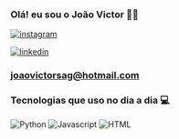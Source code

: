 ### Olá! eu sou o João Victor 💪🏻

[![instagram](https://img.shields.io/badge/Instagram-E4405F?style=for-the-badge&logo=instagram&logoColor=white)](https://instagram.com/joaovictoroaoj)

[![linkedin](https://img.shields.io/badge/LinkedIn-0077B5?style=for-the-badge&logo=LinkedIn&logoColor=white)](https://www.linkedin.com/in/jo%C3%A3o-victor-32b4a0285)

### joaovictorsag@hotmail.com

### Tecnologias que uso no dia a dia 💻

<div style='display: inline-block'>
   <img align="center" alt="Python" src="https://img.shields.io/badge/Python-3776AB?style=for-the-badge&logo=python&logoColor=white"/>
</div>
<div style='display: inline-block'>
   <img align='center' alt='Javascript' src="https://img.shields.io/badge/JavaScript-323330?style=for-the-badge&logo=javascript&logoColor=F7DF1E"/>
</div>
<div style='display: inline-block'>
   <img align='center' alt='HTML' src="https://img.shields.io/badge/HTML-239120?style=for-the-badge&logo=html5&logoColor=white"/>
</div>
